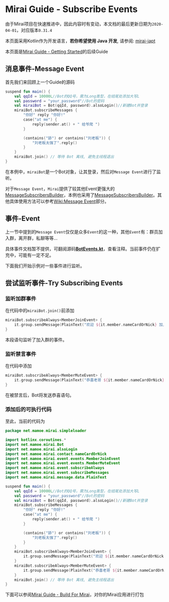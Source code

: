 # Mirai Guide - Subscribe Events

由于Mirai项目在快速推进中，因此内容时有变动，本文档的最后更新日期为`2020-04-01`，对应版本`0.31.4`

本页面采用Kotlin作为开发语言，**若你希望使用 Java 开发**, 请参阅: [mirai-japt](https://github.com/mamoe/mirai-japt)

本页面是[Mirai Guide - Getting Started](/docs/guide_getting_started.md)的后续Guide

## 消息事件-Message Event

首先我们来回顾上一个Guide的源码

```kotlin
suspend fun main() {
    val qqId = 10000L//Bot的QQ号，需为Long类型，在结尾处添加大写L
    val password = "your_password"//Bot的密码
    val miraiBot = Bot(qqId, password).alsoLogin()//新建Bot并登录
    miraiBot.subscribeMessages {
        "你好" reply "你好!"
        case("at me") {
            reply(sender.at() + " 给爷爬 ")
        }

        (contains("舔") or contains("刘老板")) {
            "刘老板太强了".reply()
        }
    }
    miraiBot.join() // 等待 Bot 离线, 避免主线程退出
}
```

在本例中，`miraiBot`是一个Bot对象，让其登录，然后对`Message Event`进行了监听。

对于`Message Event`，`Mirai`提供了较其他Event更强大的[MessageSubscribersBuilder](https://github.com/mamoe/mirai/wiki/mirai-core/src/commonMain/kotlin/net.mamoe.mirai/event/MessageSubscribers.kt#L140)，本例也采用了[MessageSubscribersBuilder](https://github.com/mamoe/mirai/wiki/mirai-core/src/commonMain/kotlin/net.mamoe.mirai/event/MessageSubscribers.kt#L140)。其他具体使用方法可以参考[Wiki:Message Event](https://github.com/mamoe/mirai/wiki/Development-Guide---Kotlin#Message-Event)部分。

## 事件-Event

上一节中提到的`Message Event`仅仅是众多`Event`的这一种，其他`Event`有：群员加入群，离开群，私聊等等...

具体事件文档暂不提供，可翻阅源码[**BotEvents.kt**](https://github.com/mamoe/mirai/blob/master/mirai-core/src/commonMain/kotlin/net.mamoe.mirai/event/events/BotEvents.kt)，查看注释。当前事件仍在扩充中，可能有一定不足。

下面我们开始示例对一些事件进行监听。

## 尝试监听事件-Try Subscribing Events

### 监听加群事件

在代码中的`miraiBot.join()`前添加

```kotlin
miraiBot.subscribeAlways<MemberJoinEvent> {
    it.group.sendMessage(PlainText("欢迎 ${it.member.nameCardOrNick} 加入本群！"))
}
```

本段语句监听了加入群的事件。

### 监听禁言事件

在代码中添加

```kotlin
miraiBot.subscribeAlways<MemberMuteEvent> {
    it.group.sendMessage(PlainText("恭喜老哥 ${it.member.nameCardOrNick} 喜提禁言套餐一份"))
}
```

在被禁言后，Bot将发送恭喜语句。

### 添加后的可执行代码

至此，当前的代码为

```kotlin
package net.mamoe.mirai.simpleloader

import kotlinx.coroutines.*
import net.mamoe.mirai.Bot
import net.mamoe.mirai.alsoLogin
import net.mamoe.mirai.contact.nameCardOrNick
import net.mamoe.mirai.event.events.MemberJoinEvent
import net.mamoe.mirai.event.events.MemberMuteEvent
import net.mamoe.mirai.event.subscribeAlways
import net.mamoe.mirai.event.subscribeMessages
import net.mamoe.mirai.message.data.PlainText

suspend fun main() {
    val qqId = 10000L//Bot的QQ号，需为Long类型，在结尾处添加大写L
    val password = "your_password"//Bot的密码
    val miraiBot = Bot(qqId, password).alsoLogin()//新建Bot并登录
    miraiBot.subscribeMessages {
        "你好" reply "你好!"
        case("at me") {
            reply(sender.at() + " 给爷爬 ")
        }

        (contains("舔") or contains("刘老板")) {
            "刘老板太强了".reply()
        }
    }
    miraiBot.subscribeAlways<MemberJoinEvent> {
        it.group.sendMessage(PlainText("欢迎 ${it.member.nameCardOrNick} 加入本群！"))
    }
    miraiBot.subscribeAlways<MemberMuteEvent> {
        it.group.sendMessage(PlainText("恭喜老哥 ${it.member.nameCardOrNick} 喜提禁言套餐一份"))
    }
    miraiBot.join() // 等待 Bot 离线, 避免主线程退出
}
```

下面可以参阅[Mirai Guide - Build For Mirai](/docs/guide_build_for_mirai.md)，对你的Mirai应用进行打包
